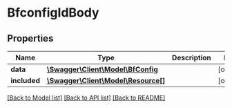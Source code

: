 # BfconfigIdBody

## Properties
Name | Type | Description | Notes
------------ | ------------- | ------------- | -------------
**data** | [**\Swagger\Client\Model\BfConfig**](BfConfig.md) |  | [optional] 
**included** | [**\Swagger\Client\Model\Resource[]**](Resource.md) |  | [optional] 

[[Back to Model list]](../../README.md#documentation-for-models) [[Back to API list]](../../README.md#documentation-for-api-endpoints) [[Back to README]](../../README.md)

